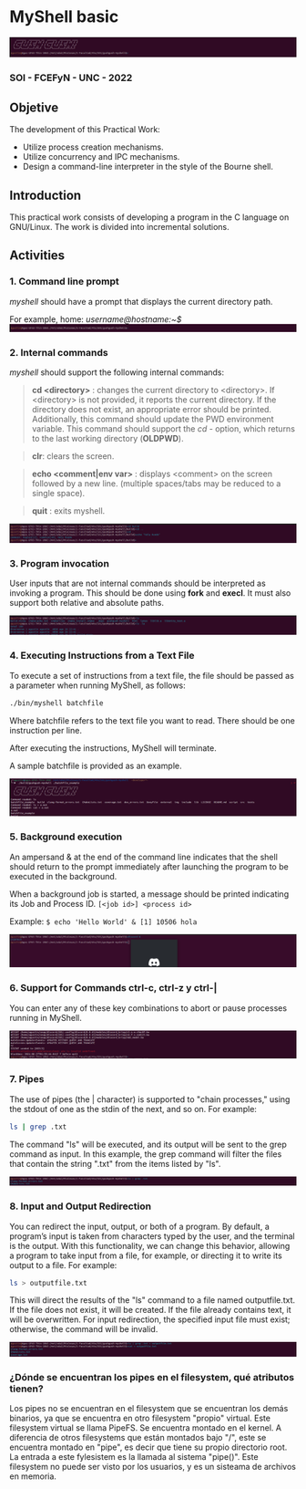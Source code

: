 # MyShell basic
![Banner](img/banner.png)
### SOI - FCEFyN - UNC - 2022

## Objetive
The development of this Practical Work:

- Utilize process creation mechanisms.
- Utilize concurrency and IPC mechanisms.
- Design a command-line interpreter in the style of the Bourne shell.

## Introduction
This practical work consists of developing a program in the C language on GNU/Linux. The work is divided into incremental solutions.

## Activities
### 1. Command line prompt
_myshell_ should have a prompt that displays the current directory path.

For example, home: _username@hostname:~$_
![](img/image1.png)

### 2. Internal commands
_myshell_ should support the following internal commands:

> __cd \<directory\>__ : changes the current directory to \<directory\>. If \<directory\> is not provided, it reports the current directory. If the directory does not exist, an appropriate error should be printed. Additionally, this command should update the PWD environment variable.
This command should support the *cd -* option, which returns to the last working directory (__OLDPWD__).

> __clr__: clears the screen.

> __echo \<comment\|env var\>__ : displays \<comment\> on the screen followed by a new line. (multiple spaces/tabs may be reduced to a single space).

> __quit__ : exits myshell.

![](img/image2.png)

### 3. Program invocation
User inputs that are not internal commands should be interpreted as invoking a program. This should be done using __fork__ and __execl__. It must also support both relative and absolute paths.

![](img/image3.png)


### 4. Executing Instructions from a Text File
To execute a set of instructions from a text file, the file should be passed as a parameter when running MyShell, as follows:
```bash
./bin/myshell batchfile           
```
Where batchfile refers to the text file you want to read. There should be one instruction per line.

After executing the instructions, MyShell will terminate.

A sample batchfile is provided as an example.

![](img/image4.png)

### 5. Background execution
An ampersand & at the end of the command line indicates that the shell should return to the prompt immediately after launching the program to be executed in the background.

When a background job is started, a message should be printed indicating its Job and Process ID.
`[<job id>] <process id>`

Example:
`$ echo 'Hello World' &
[1] 10506
hola`

![](img/image5.png)

### 6. Support for Commands ctrl-c, ctrl-z y ctrl-|
You can enter any of these key combinations to abort or pause processes running in MyShell.

![](img/image8.png)

### 7. Pipes
The use of pipes (the | character) is supported to "chain processes," using the stdout of one as the stdin of the next, and so on. For example:
```bash
ls | grep .txt           
```
The command "ls" will be executed, and its output will be sent to the grep command as input. In this example, the grep command will filter the files that contain the string ".txt" from the items listed by "ls".

![](img/image7.png)

### 8. Input and Output Redirection
You can redirect the input, output, or both of a program. By default, a program’s input is taken from characters typed by the user, and the terminal is the output. With this functionality, we can change this behavior, allowing a program to take input from a file, for example, or directing it to write its output to a file. For example:
```bash
ls > outputfile.txt          
```
This will direct the results of the "ls" command to a file named outputfile.txt. If the file does not exist, it will be created. If the file already contains text, it will be overwritten. For input redirection, the specified input file must exist; otherwise, the command will be invalid.

![](img/image6.png)

### ¿Dónde se encuentran los pipes en el filesystem, qué atributos tienen?
Los pipes no se encuentran en el filesystem que se encuentran los demás binarios, ya que se encuentra en otro filesystem "propio" virtual. Este filesystem virtual se llama PipeFS. Se encuentra montado en el kernel. A diferencia de otros filesystems que están montados bajo "/", este se encuentra montado en "pipe", es decir que tiene su propio directorio root. La entrada a este fylesistem es la llamada al sistema "pipe()". Este filesystem no puede ser visto por los usuarios, y es un sisteama de archivos en memoria.
